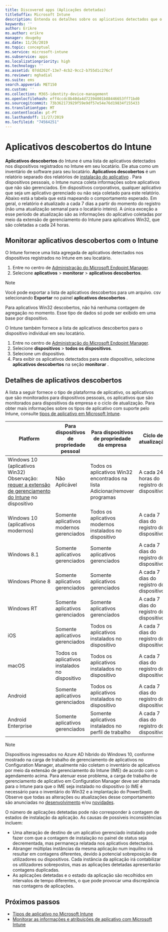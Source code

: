 ```yaml
---
title: Discovered apps (Aplicações detetadas)
titleSuffix: Microsoft Intune
description: Entenda os detalhes sobre os aplicativos detectados que o Intune encontrou em um dispositivo.
keywords: ''
author: Erikre
ms.author: erikre
manager: dougeby
ms.date: 11/26/2019
ms.topic: conceptual
ms.service: microsoft-intune
ms.subservice: apps
ms.localizationpriority: high
ms.technology: ''
ms.assetid: 07dd262f-13e7-4cb2-9cc2-b755d1c276cf
ms.reviewer: mghadial
ms.suite: ems
search.appverid: MET150
ms.custom: ''
ms.collection: M365-identity-device-management
ms.openlocfilehash: eff4ccdc8b40da4d72394001b88446653ff71bd0
ms.sourcegitcommit: 73b362173929f59e9df57e54e76d19834f155433
ms.translationtype: MT
ms.contentlocale: pt-PT
ms.lasthandoff: 11/27/2019
ms.locfileid: "74564251"
---
```

# <a name="intune-discovered-apps"></a>Aplicativos descobertos do Intune

**Aplicativos descobertos** do Intune é uma lista de aplicativos detectados nos dispositivos registrados no Intune em seu locatário. Ele atua como um inventário de software para seu locatário. **Aplicativos descobertos** é um relatório separado dos relatórios de [instalação do aplicativo](apps-monitor.md) . Para dispositivos pessoais, o Intune nunca coleta informações sobre aplicativos que não são gerenciados. Em dispositivos corporativos, qualquer aplicativo que seja um aplicativo gerenciado ou não seja coletado para este relatório. Abaixo está a tabela que está mapeando o comportamento esperado. Em geral, o relatório é atualizado a cada 7 dias a partir do momento do registro (não uma atualização semanal para o locatário inteiro). A única exceção a esse período de atualização são as informações do aplicativo coletadas por meio da extensão de gerenciamento do Intune para aplicativos Win32, que são coletadas a cada 24 horas.

## <a name="monitor-discovered-apps-with-intune"></a>Monitorar aplicativos descobertos com o Intune

O Intune fornece uma lista agregada de aplicativos detectados nos dispositivos registrados no Intune em seu locatário.

1. Entre no centro de [Administração do Microsoft Endpoint Manager](https://go.microsoft.com/fwlink/?linkid=2109431).
2. Selecione **aplicativos** > **monitorar** > **aplicativos descobertos**.

>[!NOTE]
>Você pode exportar a lista de aplicativos descobertos para um arquivo. csv selecionando **Exportar** no painel **aplicativos descobertos** .
>
>Para aplicativos Win32 descobertos, não há nenhuma contagem de agregação no momento. Esse tipo de dados só pode ser exibido em uma base por dispositivo.

O Intune também fornece a lista de aplicativos descobertos para o dispositivo individual em seu locatário.

1. Entre no centro de [Administração do Microsoft Endpoint Manager](https://go.microsoft.com/fwlink/?linkid=2109431).
2. Selecione **dispositivos** > **todos os dispositivos**.
3. Selecione um dispositivo.
4. Para exibir os aplicativos detectados para este dispositivo, selecione **aplicativos descobertos** na seção **monitorar** .

## <a name="details-of-discovered-apps"></a>Detalhes de aplicativos descobertos

A lista a seguir fornece o tipo de plataforma de aplicativo, os aplicativos que são monitorados para dispositivos pessoais, os aplicativos que são monitorados para dispositivos da empresa e o ciclo de atualização. Para obter mais informações sobre os tipos de aplicativo com suporte pelo Intune, consulte [tipos de aplicativo em Microsoft Intune](apps-add.md#app-types-in-microsoft-intune).

| Platform | Para dispositivos de propriedade pessoal | Para dispositivos de propriedade da empresa | Ciclo de atualização |
|------------------------------------------------------------------------|----------------------------------|--------------------------------------------------|---------------------------------------|
| Windows 10 (aplicativos Win32) Observação: [requer a extensão de gerenciamento do Intune](intune-management-extension.md) no dispositivo | Não Aplicável | Todos os aplicativos Win32 encontrados na lista Adicionar/remover programas | A cada 24 horas do registro do dispositivo |
| Windows 10 (aplicativos modernos) | Somente aplicativos modernos gerenciados | Todos os aplicativos modernos instalados no dispositivo | A cada 7 dias do registro do dispositivo |
| Windows 8.1 | Somente aplicativos gerenciados | Somente aplicativos gerenciados | A cada 7 dias do registro do dispositivo |
| Windows Phone 8 | Somente aplicativos gerenciados | Somente aplicativos gerenciados | A cada 7 dias do registro do dispositivo |
| Windows RT | Somente aplicativos gerenciados | Somente aplicativos gerenciados | A cada 7 dias do registro do dispositivo |
| iOS | Somente aplicativos gerenciados | Todos os aplicativos instalados no dispositivo | A cada 7 dias do registro do dispositivo |
| macOS | Todos os aplicativos instalados no dispositivo | Todos os aplicativos instalados no dispositivo | A cada 7 dias do registro do dispositivo |
| Android | Somente aplicativos gerenciados | Todos os aplicativos instalados no dispositivo | A cada 7 dias do registro do dispositivo |
| Android Enterprise | Somente aplicativos gerenciados | Somente aplicativos instalados no perfil de trabalho | A cada 7 dias do registro do dispositivo |

> [!NOTE]
> Dispositivos ingressados no Azure AD híbrido do Windows 10, conforme mostrado na carga de trabalho de gerenciamento de aplicativos no Configuration Manager, atualmente não coletam o inventário de aplicativos por meio da extensão de gerenciamento do Intune (IME) de acordo com o agendamento acima. Para atenuar esse problema, a carga de trabalho de gerenciamento de aplicativo em Configuration Manager deve ser alternada para o Intune para que o IME seja instalado no dispositivo (o IME é necessário para o inventário do Win32 e a implantação do PowerShell). Observe que todas as alterações ou atualizações desse comportamento são anunciadas no [desenvolvimento](../fundamentals/in-development.md) e/ou [novidades](../fundamentals/whats-new.md).

O número de aplicações detetadas pode não corresponder à contagem de estados de instalação da aplicação. As causas de possíveis inconsistências incluem:

- Uma alteração de destino de um aplicativo gerenciado instalado pode fazer com que a contagem de instalação no painel de status seja decrementada, mas permaneça relatada nos aplicativos detectados.
- Abranger múltiplas instâncias da mesma aplicação num inquilino irá resultar em contagens diferentes, devido à potencial sobreposição de utilizadores ou dispositivos. Cada instância da aplicação irá contabilizar os utilizadores sobrepostos, mas as aplicações detetadas apresentarão contagens duplicadas.
- As aplicações detetadas e o estado da aplicação são recolhidos em intervalos de tempo diferentes, o que pode provocar uma discrepância nas contagens de aplicações.

## <a name="next-steps"></a>Próximos passos

- [Tipos de aplicativo no Microsoft Intune](apps-add.md#app-types-in-microsoft-intune)
- [Monitorar as informações e atribuições de aplicativo com Microsoft Intune](apps-monitor.md)
